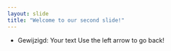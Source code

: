 ```yaml
---
layout: slide
title: "Welcome to our second slide!"
---
```

* Gewijzigd: Your text
Use the left arrow to go back!
